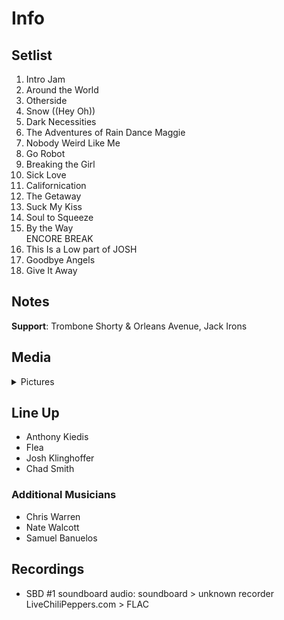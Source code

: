 # Info

## Setlist

1. Intro Jam
2. Around the World
3. Otherside
4. Snow ((Hey Oh))
5. Dark Necessities
6. The Adventures of Rain Dance Maggie
7. Nobody Weird Like Me
8. Go Robot
9. Breaking the Girl
10. Sick Love
11. Californication
12. The Getaway
13. Suck My Kiss
14. Soul to Squeeze
15. By the Way
<br> ENCORE BREAK
16. This Is a Low part of JOSH
17. Goodbye Angels
18. Give It Away

## Notes

**Support**: Trombone Shorty & Orleans Avenue, Jack Irons

## Media 

<details>
  <summary>Pictures</summary>
  <!--<img alt="Setlist" title="Setlist" src="_.jpg" height="200" />
  <img alt="Clipping" title="Clipping" src="_.jpg" height="200" />
  <img alt="Flyer" title="Flyer" src="_.jpg" height="200" />-->
</details>

## Line Up

* Anthony Kiedis
* Flea
* Josh Klinghoffer
* Chad Smith

### Additional Musicians

* Chris Warren  
* Nate Walcott  
* Samuel Banuelos

## Recordings

* SBD #1 soundboard audio: soundboard > unknown recorder LiveChiliPeppers.com > FLAC
